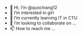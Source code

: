 - 👋 Hi, I’m @quoctrang12
- 👀 I’m interested in girl
- 🌱 I’m currently learning IT in CTU
- 💞️ I’m looking to collaborate on ...
- 📫 How to reach me ...

<!---
quoctrang12/quoctrang12 is a ✨ special ✨ repository because its `README.md` (this file) appears on your GitHub profile.
You can click the Preview link to take a look at your changes.
--->

